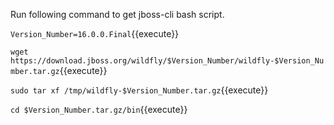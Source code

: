 

Run following command to get jboss-cli bash script.

`Version_Number=16.0.0.Final`{{execute}}

`wget https://download.jboss.org/wildfly/$Version_Number/wildfly-$Version_Number.tar.gz`{{execute}}

`sudo tar xf /tmp/wildfly-$Version_Number.tar.gz`{{execute}}

`cd $Version_Number.tar.gz/bin`{{execute}}